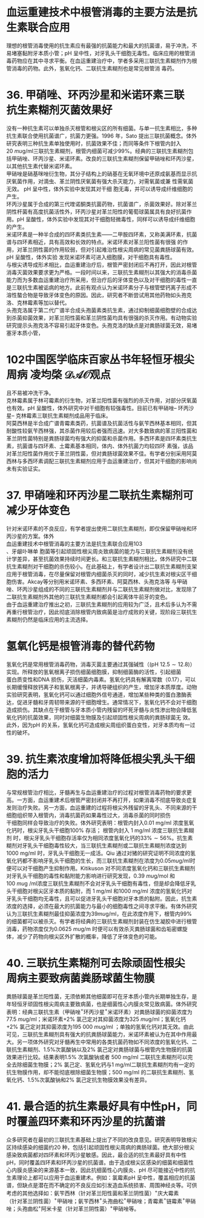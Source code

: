 # 血运重建技术中根管消毒的主要方法是抗生素联合应用  
理想的根管消毒使用的抗生素应有最强的抗菌能力和最大的抗菌谱，易于冲洗，不易堵塞黏附牙本质小管；pH 呈中性，对牙乳头干细胞无毒性。临床应用的根管消毒药物应在其中寻求平衡。在血运重建治疗中，学者多采用三联抗生素糊剂作为根管消毒的药物。此外，氢氧化钙、二联抗生素糊剂也是常见根管消 毒药。  
# 36.  甲硝唑、环丙沙星和米诺环素三联 抗生素糊剂灭菌效果好  
没有一种抗生素可以单独杀灭根管和根尖区的所有细菌。与单一抗生素相比，多种抗生素联合使用抗菌谱广，抗菌力更强。1996 年，Sato 提出三联抗菌概念。体外研究表明三种抗生素单独使用时，抗菌效果不佳；而同等条件下根管内封入$20~mu\mathrm{g/ml}$三联抗生素糊剂，根管内细菌可减少$99\%$。经典的三联抗生素糊剂包括甲硝唑、环丙沙星、米诺环素。改良的三联抗生素糊剂保留甲硝唑和环丙沙星，以其他抗生素代替米诺环素。  
甲硝唑是硝基咪唑衍生物，其分子结构上的硝基在无氧环境中还原成氨基而显示抗厌氧菌作用，对滴虫、革兰阴性厌氧菌有强大杀灭能力，对需氧菌或兼 性需氧菌无效。 pH  呈中性，体外实验中发现其对干细 胞无毒，并可以诱导成纤维细胞的产生。  
环丙沙星属于合成的第三代喹诺酮类抗菌药物，抗菌谱广，杀菌效果好。除对革兰阴性杆菌有高度抗菌活性外，环丙沙星对革兰阳性的葡萄球菌属具有良好抗菌作用。pH 呈酸性，体外实验中发现其对干细胞轻微毒性，同样可以诱导成纤维细胞的产生。  
米诺环素是一种半合成的四环素类抗生素——二甲胺四环素，又称美满环素，抗菌谱与四环素相近，具有高效和长效的特点。米诺环素对革兰阳性菌有很强 的作用，对革兰阴性菌的作用较弱，但对引起难治性根尖周病的常见菌粪肠球菌有效。 pH  呈酸性，体外实验 发现米诺环素可进入细胞膜，对干细胞具有毒性。  
与根尖诱导成形术相比，血运重建治疗后，根管严密封闭后不再打开，因此对根管消毒灭菌效果要求更为严格。一段时间以来，三联抗生素糊剂以其强大的消毒杀菌能力而为多数血运重建治疗所采用，但治疗后的牙体变色以及对干细胞的毒性一直是三联抗生素被诟病的地方。此前有观点认为米诺环素分子与根管壁钙离子形成不溶性螯合物是导致牙体变色的原因。因此，研究者不断尝试用其他药物如头孢克洛、克林霉素等加以替代。  
头孢克洛属于第二代广谱半合成头孢菌素类抗生素，通过抑制细菌细胞壁的合成达到杀菌抑菌效果，对革兰阳性菌和革兰阴性菌均具有很强的杀灭作用。有动物实验研究提示头孢克洛不容易引起牙体变色。头孢克洛的缺点是对粪肠球菌无效，易堵塞牙本质小管，  
# 102中国医学临床百家丛书年轻恒牙根尖周病  凌均棨 $\mathcal{D A O}$观点  
且不易被冲洗干净。  
克林霉素属于林可霉素的衍生物，对革兰阳性菌有强烈的杀灭作用，对部分厌氧菌也有效。pH 呈酸性，体外研究中对干细胞有较强毒性。目前已有甲硝唑– 环丙沙星– 克林霉素三联抗生素糊剂成品用于临床。  
阿莫西林是半合成广谱青霉素类药，抗菌谱及抗菌活性与氨苄西林基本相同，但其耐酸性较氨苄西林强，其杀菌作用较后者强而迅速。对大多数致病的革兰阳性菌和革兰阴性菌特别是粪肠球菌均有强大的抑菌和杀菌作用。多西环素是四环素类抗生素，抗菌谱与四环素、土霉素基本相同，体内、体外抗菌力均较四环 素强，该品对革兰阳性菌作用优于革兰阴性菌，但对粪肠球菌效果不佳。有学者分别采用阿莫西林与多西环素调配三联抗生素糊剂应用于血运重建治疗，但其对干细胞的影响尚未有实验证实。  
# 37. 甲硝唑和环丙沙星二联抗生素糊剂可减少牙体变色  
针对米诺环素的不良反应，有学者提出使用二联抗生素糊剂，即仅保留甲硝唑和环丙沙星的方案。体外  
血运重建技术中根管消毒的主要方法是抗生素联合应用103  
、牙龈卟啉单 胞菌等引起顽固性根尖周炎致病菌的能力与三联抗生素糊剂没有统计学差异，甚至抗菌效果持续时间更长。和三联抗生素糊剂相比，体外研究中二联抗生素糊剂对干细胞的杀伤较小。在此基础上，有学者设计出二联抗生素糊剂支架应用于根管消毒，在尽量保留对根管内细菌杀灭的同时，减少抗生素对根尖区干细胞伤害。Akcay等分别用米诺环素、多西环素、阿莫西林、头孢克洛等 与甲硝唑、环丙沙星组成的不同的三联抗生素糊剂并与二联抗生素糊剂做对比，发现除了二联抗生素糊剂外其他的三联抗生素糊剂都会引起离体牛前牙的变色。  
由于血运重建治疗推出之初，三联抗生素糊剂的应用较为广泛，且术后多认为不需再重行根管治疗，因此彻底消除根管内致病菌是治疗成败的关键，现阶段三联抗生素糊剂仍然是临床应用的主流选择。  
#  氢氧化钙是根管消毒的替代药物  
氢氧化钙是常用根管消毒药物，消毒灭菌主要通过其强碱性（$(\mathrm{pH}~12.5\sim12.8)$）实现。所释放的氢氧根离子损伤细菌细胞膜，抑制细菌酶的活性，引起细菌  
蛋白质变性和DNA 损伤，灭活细菌内毒素。氢氧化钙具有解离常数（0.17），可以长期缓慢释放钙离子和氢氧根离子，并诱导硬组织的产生，增加牙本质厚度。动物实验研究表明，氢氧化钙可以通过细胞外信号通道，增加某些种类的蛋白激酶表达，促进牙髓和牙周韧带来源的干细胞增生。通常情况下，氢氧化钙不会对干细胞造成损伤。其缺点在于根管与牙本质小管内残留的坏死牙髓与炎性渗出物会降低氢氧化钙的抗菌效果，同时对细菌生物膜及引起顽固性根尖周病的粪肠球菌无 效。此外，因为pH 的关系，氢氧化钙可造成根尖周组织蛋白变性，对牙本质均有一过性的破坏。  
# 39. 抗生素浓度增加将降低根尖乳头干细胞的活力  
与常规根管治疗相比，牙髓再生与血运重建治疗的过程对根管消毒药物的要求更高。一方面，血运重建术后根管严密封闭并不再打开，如果消毒不彻底导致炎症复发则治疗失败。另一方面，血运重建的过程将根尖外残留的牙乳头、不同来源的干细胞组织带入根管内，消毒抗菌药如果毒性过大，消毒杀菌的同时损伤  
干细胞同样会导致治疗的失败。体外研究表明：根管内封入$0.01\ \mathrm{mg/ml}$ 浓度氢氧化钙时，根尖牙乳头干细胞$100\%$  存活； 根管内封入 $1\ \mathrm{mg/ml}$  浓度三联抗生素糊剂 时，根尖牙乳头干细胞存活率仅为相同浓度氢氧化钙的$33\%\sim56\%$。抗生素糊剂对牙乳头干细胞毒性较大，当三联抗生素糊剂或二联抗生素糊剂浓度达到1000 $\mathrm{mg/ml}$ 时，牙乳头干细胞无一成活。Qiu 通过对猪的研究证明不同浓度的氢氧化钙都不影响牙乳头干细胞的生长，而三联抗生素糊剂在浓度为$0.05mu\mathrm{g/ml}$时便可以对干细胞产生抑制作用。Kitikuson 对不同浓度氢氧化钙和三联抗生素糊剂对牙乳头干细胞的毒性和黏附能力影响进行研究发现，$0.39~mu\mathrm{g/mol}$ 和$100~mu\mathrm{g}~/\mathrm{m}\mathrm{l}$浓度三联抗生素糊剂不会对牙乳头干细胞有毒性，但是却会降低牙乳头干细胞对根尖区牙本质的黏附，而 $1\ \mathrm{mg/m l}$ 和$1000~\mathrm{mg/ml}$ 浓度的氢氧化钙对牙乳头干细胞均无毒性，且可以促进牙乳头干细胞对牙本质的黏附。因此，抗生素浓度的选择，必须在最大的抗菌能力与最小的细胞毒性之间寻求平衡。有体外研究认为三联抗生素糊剂最佳抑菌浓度为$39mu\mathrm{g/ml}$，在此浓度作用下，根管内$99\%$ 的细菌都可以被杀灭。有学者将经典的三联抗生素糊剂封装在仿生凝胶中进行根管消毒，药物浓度仅为$0.0625~mu\mathrm{g/m}$ 时便可以有效杀灭粪肠球菌和齿垢密螺旋体，减少了药物向根尖区外扩散的概率，降低了牙体变色的可能。  
# 40.  三联抗生素糊剂可去除顽固性根尖 周病主要致病菌粪肠球菌生物膜  
粪肠球菌是革兰阳性菌，无须依赖其他细菌即可在牙本质小管内长期单独生存，是年轻恒牙顽固性根尖周病主要致病菌，也是细菌性心内膜炎常见致病菌。体外研究表明：经典三联抗生素（甲硝唑$^+$环丙沙星$^+$米诺环素）对粪肠球菌的抑菌浓度为$77.5~mu\mathrm{g/ml}$；米诺环素$+2\%$ 氯己定对其抑菌浓度为$325~mu\mathrm{g/ml}$；氢氧化钙$+2\%$ 氯己定对其抑菌浓度为$195~000~mu\mathrm{g/ml}$ ；单独的氢氧化钙对其无效。由此可见，三联抗生素糊剂具有强大的抗粪肠球菌能力，米诺环素被认为在其中作用最大。另一项体外研究对牙髓再生中常用的各类抗菌药物如不同浓度的氢氧化钙、二联抗生素糊剂、$1.5\%$次氯酸钠以及$2\%$ 氯己定对粪肠球菌与根管内生物膜的抗菌效果进行比较。结果表明$1.5\%$ 次氯酸钠或者 $500~\mathrm{mg/ml}$ 二联抗生素糊剂可以完全去除细菌生物膜；$2\%$ 氯己定、氢氧化钙与$1\ \mathrm{mg/ml}$二联抗生素糊剂均有一定的抗生物膜作用，却不能彻底根除细菌生物膜；$500~\mathrm{mg/ml}$ 的二联抗生素糊剂、氢氧化钙、$1.5\%$次氯酸钠和$2\%$ 氯己定抗生物膜效果没有差异。  
# 41. 最合适的抗生素最好具有中性pH，同时覆盖四环素和环丙沙星的抗菌谱  
众多研究者在最初的三联抗生素基础上提出了不同的改良意见。研究表明导致根尖区持续感染的细菌约20 种，包括引起顽固性根尖周病的粪肠球菌。绝大部分根尖感染致病菌都对四环素和环丙沙星敏感。因此，最合适的抗生素最好具有中性pH，同时覆盖四环素和环丙沙星的抗菌谱。由于造成根尖区感染的细菌和细菌性心内膜炎感染的来源基本一致，因此抗细菌性心内膜炎、pH 尽可能接近中性的抗生素理论上都可以应用于血运重建术。例如：氯霉素pH 呈中性，覆盖相应的抗菌谱，但缺点是潜在而不确定的不良反应如引发造血系统损害、周围神经炎等。可供考虑的其他选择如：氨苄西林（针对革兰阳性菌和革兰阴性菌）$^+$庆大霉素  
（针对革兰阴性菌）$^+$甲硝唑；氨苄西林$^+$头孢曲松$^+$甲硝唑；青霉素$^+$链霉素$^+$甲硝唑；头孢曲松$^+$阿米卡星（针对革兰阴性菌）$^+$甲硝唑等。  
